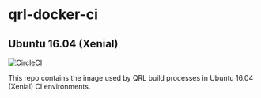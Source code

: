 # qrl-docker-ci

## Ubuntu 16.04 (Xenial)

[![CircleCI](https://dl.circleci.com/status-badge/img/gh/theQRL/qrl-docker-ci/tree/xenial.svg?style=svg)](https://dl.circleci.com/status-badge/redirect/gh/theQRL/qrl-docker-ci/tree/xenial)

This repo contains the image used by QRL build processes in Ubuntu 16.04 (Xenial) CI environments.
